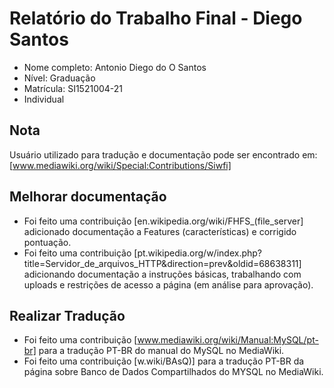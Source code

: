 # Relatório do Trabalho Final - Diego Santos

* Nome completo: Antonio Diego do O Santos
* Nível: Graduação
* Matrícula: SI1521004-21          
* Individual

## Nota

Usuário utilizado para tradução e documentação pode ser encontrado em: [www.mediawiki.org/wiki/Special:Contributions/Siwfi]

## Melhorar documentação

* Foi feito uma contribuição [en.wikipedia.org/wiki/FHFS_(file_server] adicionado documentação a Features (características) e corrigido pontuação.
* Foi feito  uma contribuição [pt.wikipedia.org/w/index.php?title=Servidor_de_arquivos_HTTP&direction=prev&oldid=68638311] adicionando documentação a instruções básicas, trabalhando com uploads e restrições de acesso a página (em análise para aprovação).

## Realizar Tradução

* Foi feito uma contribuição [www.mediawiki.org/wiki/Manual:MySQL/pt-br] para a tradução PT-BR do manual do MySQL no MediaWiki.
* Foi feito  uma contribuição [w.wiki/BAsQ)] para a tradução PT-BR da página sobre Banco de Dados Compartilhados do MYSQL no MediaWiki.


